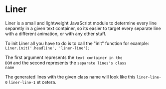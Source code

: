 # Liner

Liner is a small and lightweight JavaScript module to determine every line separetly in a given text container, 
so its easier to target every separate line with a different animation, or with any other stuff.

To init Liner all you have to do is to call the "init" function for example: <code>Liner.init('.headline', 'liner-line');</code>

The first argument represents the <code>text container in the DOM</code> and the second represents the <code>separate lines's class name</code>

The generated lines with the given class name will look like this <code>liner-line-0</code> <code>liner-line-1</code> et cetera.
